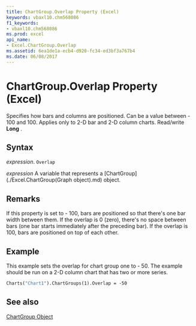 ```yaml
---
title: ChartGroup.Overlap Property (Excel)
keywords: vbaxl10.chm568086
f1_keywords:
- vbaxl10.chm568086
ms.prod: excel
api_name:
- Excel.ChartGroup.Overlap
ms.assetid: 6ea1de1a-ecb4-d920-fc34-ed3bf3a767b4
ms.date: 06/08/2017
---
```



# ChartGroup.Overlap Property (Excel)

Specifies how bars and columns are positioned. Can be a value between - 100 and 100. Applies only to 2-D bar and 2-D column charts. Read/write  **Long** .


## Syntax

 _expression_. `Overlap`

 _expression_ A variable that represents a [ChartGroup](./Excel.ChartGroup(Graph object).md) object.


## Remarks

If this property is set to - 100, bars are positioned so that there's one bar width between them. If the overlap is 0 (zero), there's no space between bars (one bar starts immediately after the preceding bar). If the overlap is 100, bars are positioned on top of each other.


## Example

This example sets the overlap for chart group one to - 50. The example should be run on a 2-D column chart that has two or more series.


```vb
Charts("Chart1").ChartGroups(1).Overlap = -50
```


## See also


[ChartGroup Object](Excel.ChartGroup(objec).md)

